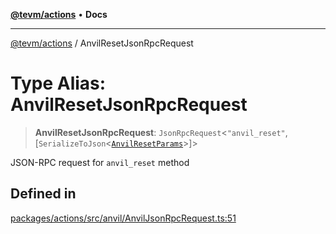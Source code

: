 [**@tevm/actions**](../README.md) • **Docs**

***

[@tevm/actions](../globals.md) / AnvilResetJsonRpcRequest

# Type Alias: AnvilResetJsonRpcRequest

> **AnvilResetJsonRpcRequest**: `JsonRpcRequest`\<`"anvil_reset"`, [`SerializeToJson`\<[`AnvilResetParams`](AnvilResetParams.md)\>]\>

JSON-RPC request for `anvil_reset` method

## Defined in

[packages/actions/src/anvil/AnvilJsonRpcRequest.ts:51](https://github.com/evmts/tevm-monorepo/blob/main/packages/actions/src/anvil/AnvilJsonRpcRequest.ts#L51)
